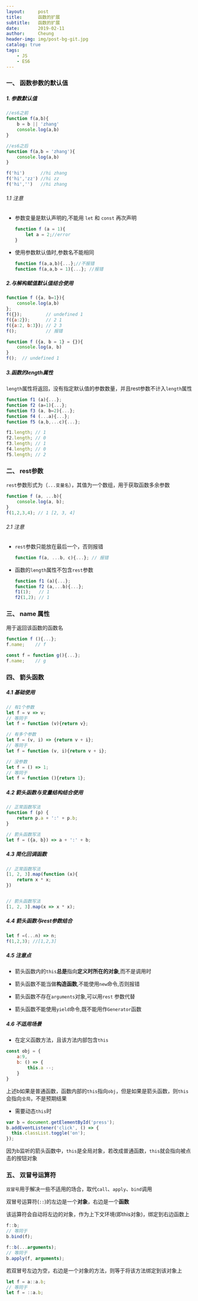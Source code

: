 ```yaml
---
layout:     post
title:      函数的扩展
subtitle:   函数的扩展
date:       2019-02-11
author:     Cheung
header-img: img/post-bg-git.jpg
catalog: true
tags:
    - JS
    - ES6
---
```


### 一、 函数参数的默认值

##### 1. 参数默认值

```js
//es6之前
function f(a,b){
    b = b || 'zhang'
    console.log(a,b)
}

//es6之后
function f(a,b = 'zhang'){
    console.log(a,b)
}

f('hi')      //hi zhang
f('hi','zz') //hi zz
f('hi','')   //hi zhang 
```

###### 1.1 注意

* 参数变量是默认声明的,不能用 `let` 和 `const` 再次声明

    ```js
    function f (a = 1){
        let a = 2;//error
    }
    ```
* 使用参数默认值时,参数名不能相同

    ```js
    function f(a,a,b){...};//不报错
    function f(a,a,b = 1){...}; //报错
    ```

##### 2.与解构赋值默认值结合使用

```js
function f ({a, b=1}){
    console.log(a,b)
};
f({});         // undefined 1
f({a:2});      // 2 1
f({a:2, b:3}); // 2 3
f();           // 报错

function f ({a, b = 1} = {}){
    console.log(a, b)
}
f();  // undefined 1
```

##### 3.函数的length属性

`length`属性将返回，没有指定默认值的参数数量，并且rest参数不计入`length`属性

```js
function f1 (a){...};
function f2 (a=1){...};
function f3 (a, b=2){...};
function f4 (...a){...};
function f5 (a,b,...c){...};

f1.length; // 1
f2.length; // 0
f3.length; // 1
f4.length; // 0
f5.length; // 2
```


### 二、 rest参数

`rest`参数形式为（`...变量名`），其值为一个数组，用于获取函数多余参数

```js
function f (a, ...b){
    console.log(a, b);
}
f(1,2,3,4); // 1 [2, 3, 4]
```

###### 2.1 注意

* `rest`参数只能放在最后一个，否则报错

    ```js
    function f(a, ...b, c){...}; // 报错 
    ```
* 函数的`length`属性不包含`rest`参数 

    ```js
    function f1 (a){...};
    function f2 (a,...b){...};
    f1(1);   // 1
    f2(1,2); // 1
    ```

### 三、 name 属性

用于返回该函数的函数名

```js
function f (){...};
f.name;    // f

const f = function g(){...};
f.name;    // g
```

### 四、 箭头函数

##### 4.1 基础使用

```js
// 有1个参数
let f = v => v;
// 等同于
let f = function (v){return v};

// 有多个参数
let f = (v, i) => {return v + i};
// 等同于
let f = function (v, i){return v + i};

// 没参数
let f = () => 1;
// 等同于
let f = function (){return 1};
```

##### 4.2 箭头函数与变量结构结合使用

```js
// 正常函数写法
function f (p) {
    return p.a + ':' + p.b;
}

// 箭头函数写法
let f = ({a, b}) => a + ':' + b;
```

##### 4.3 简化回调函数

```js
// 正常函数写法
[1, 2, 3].map(function (x){
    return x * x;
})


// 箭头函数写法
[1, 2, 3].map(x => x * x);
```

##### 4.4 箭头函数与rest参数结合

```js
let f =(...n) => n;
f(1,2,3); //[1,2,3]
```

##### 4.5 注意点

* 箭头函数内的`this`**总是**指向**定义时所在的对象**,而不是调用时

* 箭头函数不能当做**构造函数**,不能使用`new`命令,否则报错

* 箭头函数不存在`arguments`对象,可以用`rest` 参数代替

* 箭头函数不能使用`yield`命令,既不能用作`Generator`函数

##### 4.6 不适用场景

* 在定义函数方法，且该方法内部包含`this`

```js
const obj = {
    a:9,
    b: () => {
        this.a --;
    }
}
```
上述b如果是普通函数，函数内部的`this`指向`obj`，但是如果是箭头函数，则`this`会指向`全局`，不是预期结果

* 需要动态`this`时

```js
var b = document.getElementById('press');
b.addEventListener('click', () => {
  this.classList.toggle('on');
});
```

因为b监听的箭头函数中，`this`是全局对象，若改成普通函数，`this`就会指向被点击的按钮对象

### 五、 双冒号运算符

`双冒号`用于解决一些不适用的场合，取代`call`、`apply`、`bind`调用

双冒号运算符(`::`)的左边是一个**对象**，右边是一个**函数**

该运算符会自动将左边的对象，作为上下文环境(即this对象)，绑定到右边函数上

```js
f::b;
// 等同于
b.bind(f);

f::b(...arguments);
// 等同于
b.apply(f, arguments);
```

若双冒号左边为空，右边是一个对象的方法，则等于将该方法绑定到该对象上

```js
let f = a::a.b;
// 等同于
let f = ::a.b;
```